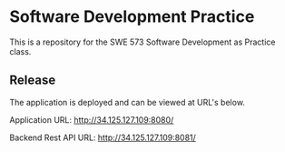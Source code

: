 # Software Development Practice
This is a repository for the SWE 573 Software Development as Practice class.

## Release
The application is deployed and can be viewed at URL's below.

Application URL: http://34.125.127.109:8080/

Backend Rest API URL: http://34.125.127.109:8081/
